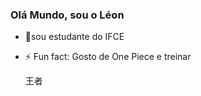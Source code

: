 ### Olá Mundo, sou o Léon


- 🌱sou estudante do IFCE
- ⚡ Fun fact: Gosto de One Piece e treinar 

     王者
